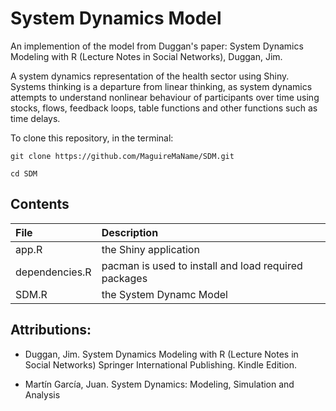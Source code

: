 # System Dynamics Model

An implemention of the model from Duggan's paper: System Dynamics Modeling with R (Lecture Notes in Social Networks), Duggan, Jim.

A system dynamics representation of the health sector using Shiny. Systems 
thinking is a departure from linear thinking, as system dynamics attempts to 
understand nonlinear behaviour of participants over time using stocks, flows, 
feedback loops, table functions and other functions such as time delays. 

To clone this repository, in the terminal:

`git clone https://github.com/MaguireMaName/SDM.git`

`cd SDM`

## Contents

|File           | Description |
|:--------------|:------------|
| app.R         | the Shiny application      |
| dependencies.R| pacman is used to install and load required packages      |
| SDM.R         | the System Dynamc Model      |

## Attributions:

 - Duggan, Jim. System Dynamics Modeling with R (Lecture Notes in Social Networks) Springer International Publishing. Kindle Edition.

 - Martín García, Juan. System Dynamics: Modeling, Simulation and Analysis 
